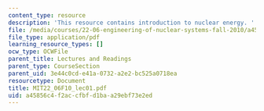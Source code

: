 ```yaml
---
content_type: resource
description: 'This resource contains introduction to nuclear energy. '
file: /media/courses/22-06-engineering-of-nuclear-systems-fall-2010/a45856c4f2accfbfd1baa29ebf73e2ed_MIT22_06F10_lec01.pdf
file_type: application/pdf
learning_resource_types: []
ocw_type: OCWFile
parent_title: Lectures and Readings
parent_type: CourseSection
parent_uid: 3e44c0cd-e41a-0732-a2e2-bc525a0718ea
resourcetype: Document
title: MIT22_06F10_lec01.pdf
uid: a45856c4-f2ac-cfbf-d1ba-a29ebf73e2ed
---
```

